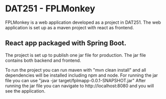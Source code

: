 # DAT251 - FPLMonkey
FPLMonkey is a web application developed as a project in DAT251.
The web application is set up as a maven project with react as frontend.

## React app packaged with Spring Boot.

The project is set up to publish one jar file for production.
The jar file contains both backend and frontend.

To run the project you can run maven with "mvn clean install" and all dependencies will be installed including npm and node.
For running the jar file you can use "java -jar target/fplmapp-0.0.1-SNAPSHOT.jar"
After running the jar file you can navigate to http://localhost:8080 and you will see the application.
